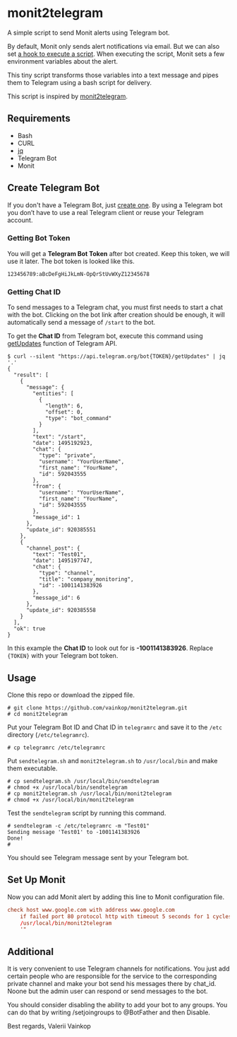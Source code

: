 # monit2telegram

A simple script to send Monit alerts using Telegram bot.

By default, Monit only sends alert notifications via email. But we can also set [a hook to execute a script](https://mmonit.com/monit/documentation/monit.html#action). When executing the script, Monit sets a few environment variables about the alert.

This tiny script transforms those variables into a text message and pipes them to Telegram using a bash script for delivery.

This script is inspired by [monit2telegram](https://github.com/matriphe/monit2telegram).

## Requirements

* Bash
* CURL
* [jq](https://stedolan.github.io/jq/)
* Telegram Bot
* Monit

## Create Telegram Bot

If you don't have a Telegram Bot, just [create one](https://core.telegram.org/bots#create-a-new-bot). By using a Telegram bot you don’t have to use a real Telegram client or reuse your Telegram account. 

### Getting Bot Token

You will get a **Telegram Bot Token** after bot created. Keep this token, we will use it later. The bot token is looked like this.

```nginx
123456789:aBcDeFgHiJkLmN-OpQrStUvWXyZ12345678
```

### Getting Chat ID

To send messages to a Telegram chat, you must first needs to start a chat with the bot. Clicking on the bot link after creation should be enough, it will automatically send a message of `/start` to the bot.

To get the **Chat ID** from Telegram bot, execute this command using [getUpdates](https://core.telegram.org/bots/api#getupdates) function of Telegram API.

```console
$ curl --silent "https://api.telegram.org/bot{TOKEN}/getUpdates" | jq '.'
{
  "result": [
    {
      "message": {
        "entities": [
          {
            "length": 6,
            "offset": 0,
            "type": "bot_command"
          }
        ],
        "text": "/start",
        "date": 1495192923,
        "chat": {
          "type": "private",
          "username": "YourUserName",
          "first_name": "YourName",
          "id": 592043555
        },
        "from": {
          "username": "YourUserName",
          "first_name": "YourName",
          "id": 592043555
        },
        "message_id": 1
      },
      "update_id": 920385551
    },
    {
      "channel_post": {
        "text": "Test01",
        "date": 1495197747,
        "chat": {
          "type": "channel",
          "title": "company_monitoring",
          "id": -1001141383926
        },
        "message_id": 6
      },
      "update_id": 920385558
    }
  ],
  "ok": true
}
```

In this example the **Chat ID** to look out for is **-1001141383926**. Replace `{TOKEN}` with your Telegram bot token.

## Usage

Clone this repo or download the zipped file. 

```console
# git clone https://github.com/vainkop/monit2telegram.git
# cd monit2telegram
```

Put your Telegram Bot ID and Chat ID in `telegramrc` and save it to the `/etc`  directory (`/etc/telegramrc`).

```console
# cp telegramrc /etc/telegramrc
```

Put `sendtelegram.sh` and `monit2telegram.sh` to `/usr/local/bin` and make them executable.

```console
# cp sendtelegram.sh /usr/local/bin/sendtelegram
# chmod +x /usr/local/bin/sendtelegram
# cp monit2telegram.sh /usr/local/bin/monit2telegram
# chmod +x /usr/local/bin/monit2telegram
```

Test the `sendtelegram` script by running this command.

```console
# sendtelegram -c /etc/telegramrc -m "Test01"
Sending message 'Test01' to -1001141383926
Done!
#
```
You should see Telegram message sent by your Telegram bot.

## Set Up Monit

Now you can add Monit alert by adding this line to Monit configuration file.

```google.com.conf
check host www.google.com with address www.google.com
    if failed port 80 protocol http with timeout 5 seconds for 1 cycles then exec "/bin/bash -c ' \
    /usr/local/bin/monit2telegram
    '"
```

## Additional
It is very convenient to use Telegram channels for notifications. 
You just add certain people who are responsible for the service to the corresponding private channel and make your bot send his messages there by chat_id.
Noone but the admin user can respond or send messages to the bot.


You should consider disabling the ability to add your bot to any groups. You can do that by writing /setjoingroups to @BotFather and then Disable.



Best regards,
Valerii Vainkop